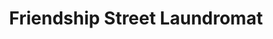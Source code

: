 ---
title: "Friendship Street Laundromat"
url: /waldoboro/friendship-street-laundromat/
shop: laundry
---